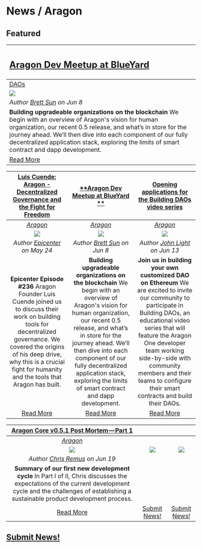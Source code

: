 # News / Aragon

## **Featured**

[<h2>**Aragon Dev Meetup at BlueYard**</h2>](https://www.youtube.com/watch?v=atEnUHLaPE0&feature=youtu.be) |
:-----------|
[DAOs](daos.md) |
[<img src="https://i.ytimg.com/vi/atEnUHLaPE0/maxresdefault.jpg">](https://www.youtube.com/watch?v=atEnUHLaPE0&feature=youtu.be) |
_Author [Brett Sun](https://github.com/sohkai) on Jun 8_ |
**Building upgradeable organizations on the blockchain** We begin with an overview of Aragon's vision for human organization, our recent 0.5 release, and what’s in store for the journey ahead. We’ll then dive into each component of our fully decentralized application stack, exploring the limits of smart contract and dapp development. |
[Read More](https://www.youtube.com/watch?v=atEnUHLaPE0&feature=youtu.be) |

[**Luis Cuende: Aragon - Decentralized Governance and the Fight for Freedom**](https://soundcloud.com/epicenterbitcoin/eb-236/) | [**Aragon Dev Meetup at BlueYard **](https://www.youtube.com/watch?v=atEnUHLaPE0&feature=youtu.be) | [**Opening applications for the Building DAOs video series**](https://blog.aragon.one/opening-applications-for-the-building-daos-video-series-81a17c92149f) |
:-----------:|:-----------:|:-----------:|
[_Aragon_](aragon.md) | [_Aragon_](aragon.md)  | [_Aragon_](aragon.md)  |
[<img src="https://i1.sndcdn.com/artworks-000352234458-n15z5o-t500x500.jpg">](URI_to_news) | [<img src="https://i.ytimg.com/vi/atEnUHLaPE0/maxresdefault.jpg">](https://www.youtube.com/watch?v=atEnUHLaPE0&feature=youtu.be) | [<img src="https://cdn-images-1.medium.com/max/2000/0*QeSEqPFWg06e7F8h">](https://blog.aragon.one/opening-applications-for-the-building-daos-video-series-81a17c92149f) |
_Author [Epicenter](https://soundcloud.com/epicenterbitcoin) on May 24_ | _Author [Brett Sun](https://github.com/sohkai) on Jun 8_  | _Author [John Light](https://blog.aragon.one/@lightcoin) on Jun 13_ |
**Epicenter Episode #236** Aragon Founder Luis Cuende joined us to discuss their work on building tools for decentralized governance. We covered the origins of his deep drive, why this is a crucial fight for humanity and the tools that Aragon has built. | **Building upgradeable organizations on the blockchain** We begin with an overview of Aragon's vision for human organization, our recent 0.5 release, and what’s in store for the journey ahead. We’ll then dive into each component of our fully decentralized application stack, exploring the limits of smart contract and dapp development. | **Join us in building your own customized DAO on Ethereum** We are excited to invite our community to participate in Building DAOs, an educational video series that will feature the Aragon One developer team working side-by-side with community members and their teams to configure their smart contracts and build their DAOs. |
[Read More](https://soundcloud.com/epicenterbitcoin/eb-236/) | [Read More](https://www.youtube.com/watch?v=atEnUHLaPE0&feature=youtu.be) | [Read More](https://blog.aragon.one/opening-applications-for-the-building-daos-video-series-81a17c92149f) |

[**Aragon Core v0.5.1 Post Mortem — Part 1**](https://blog.aragon.one/aragon-core-v0-5-1-post-mortem-part-1-85b0897b9157) | | |
:-----------:|:-----------:|:-----------:|
[_Aragon_](aragon.md) | | |
[<img src="https://cdn-images-1.medium.com/max/1000/1*-hd2CC4ZPZ6N5wmhH7YTZA.jpeg">](https://blog.aragon.one/aragon-core-v0-5-1-post-mortem-part-1-85b0897b9157) | [<img src="../../images/monthly_no_image.png">](../guides/guide_for_submitting_news.md) | [<img src="../../images/monthly_no_image.png">](../guides/guide_for_submitting_news.md) |
_Author [Chris Remus](https://blog.aragon.one/@cjremus) on Jun 19_ | | |
**Summary of our first new development cycle** In Part I of II, Chris discusses the expectations of the current development cycle and the challenges of establishing a sustainable product development process. | | |
[Read More](https://blog.aragon.one/aragon-core-v0-5-1-post-mortem-part-1-85b0897b9157) | [Submit News!](../guides/guide_for_submitting_news.md) | [Submit News!](../guides/guide_for_submitting_news.md) |

## [Submit News!](../guides/guide_for_submitting_news.md)
